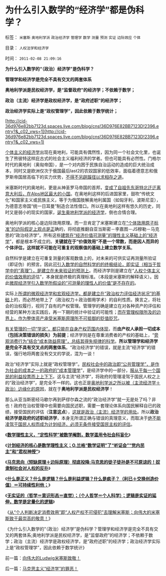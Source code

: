 # 为什么引入数学的“经济学”都是伪科学？

标签： `米塞斯` `奥地利学派` `政治经济学` `管理学` `数学` `测量` `预测` `实证` `边际效应` `个体` 

目录： `人权法学和经济学`

时间： `2011-02-08 21:09:16`

**为什么引入数学的“（政治）经济学”是伪科学？**

**管理学和经济学是完全不具有交叉的两套体系**

**奥地利学派是民权经济学，是“监督政府”的经济学；不依赖于数学；**

**政治（主流）经济学是政权经济学，是“政府述职”的经济学；**

**政治经济学实际上是“政权管理学”，因此依赖于数学统计；**

[http://cid-36d976e82bb7123d.spaces.live.com/blog/cns!36D976E82BB7123D!2396.entry?&_c02_vws=1](http://cid-36d976e82bb7123d.spaces.live.com/blog/cns!36D976E82BB7123D!2396.entry?&_c02_vws=1)

[个体主义的经济学](../../../2010/3/7/Individualism（个体价值）不宜混同个人主义.md)出现在奥地利，可能具有偶然性，因为同一个社会文化里，也诞生了熊彼特这样庇古式的社会主义福利经济的学者。但也可能具有必然性。门格尔时代的奥地利（奥匈帝国），是一个对内困于民族自治运动的造成的巨大统治成本，同时又是欧洲仅次于俄国最后last2的农奴国家的低效率，面临着德意志和俄罗斯帝国居高临下的实力优势，[不得不另辟蹊径以求相存之道](../../../2010/1/22/人权是最强大的国际贸易保护壁垒.md)。

米塞斯时代的奥地利，更是从神圣罗马帝国的首邦，[变成了自祖先东哥特北迁迁离意大利后，在Alps地区最大的小国](../../../2010/12/14/“神圣罗马帝国”的意大利高度繁荣.md)。在奥地利这样的后进国家里，鼓吹“传统文化”和国家主义或民族主义，等于为俄国肢解奥地利属国（如匈牙利，波斯尼亚），为德意志帝国“统一日耳曼”制造合法性借口。所以在奥地利这样有悠久的历史，同时又是弱小的现实的国家，[诞生奥地利学派的经济学](../../../2010/3/8/奥地利学派天生就是“边缘”经济学派.md)，倒也合情合理。

奥地利学派的核心是边际效用原理。而一旦肯定了米塞斯建立在[“个体效用原子标准”的边际假定上观点是正](../../../2009/10/22/奥地利学派和对象流程分析.md)确的，将彻底推翻自亚当斯密－李嘉图－JS穆勒－马克思的“政治经济学”。所有这些[建筑在“经济价值可测量”的理性主义基础上的“经济学](../../../2010/6/20/波普尔法则先验（transcendental）有歧义，其实指巫师法则.md)”，都是根本不成立的。**关键就在于“价值效用”不是一个常数，而是因人而异的个体评估，这样就不可能在可重复的观察值的基础上建立数学关系**。

自然科学是建立在可重复测量的客观数值上的，对未来的可供实证再测量所验证（即证伪）的预言。因此[可引入数学的自然科学的的终极结论，即实证（相当于哲学中的“真理”），是建立在未来验证的预测上](../../../2011/1/1/西方经济学的数学成就计划经济.md)。而经济学则是建立在“[人权个体主义的价值效用的评](../../../2010/1/21/人权是价值判断的原子单位.md)估”，本身就是终极的真理标准。（本段是米塞斯的解释语义）。因此[微观经济学引入数学所假设的“可测量的理性人的价值”是不存在的](../../../2009/12/24/理性人假设令“看得见的手”成为伪科学.md)。

实际上[所谓的微观经济学和宏观经济学，都是建立在“政治权力评估经济状况”的基础](../../../2009/12/24/什么是经济学？什么是经济学派？.md)上的，而必然地带上了（政治权力＋政治御用学术）的自利性质。换言之，将社会的治权履行，视同了自有的产权管理。管理学的确是建立在对各种资产的评估和经营的某种方法实践后，再一下期的统计中验证的可能性；[而在管理权限所及的边界上，作为整体资产承受米塞斯原理所不可抵御的贬值贬咒](../../../2011/1/4/米塞斯原理：管理不能令资产保值及委托理财；.md)。

[有关管理的一切“学说”，都只能在自身产权范围内体现](../../../2010/1/23/垄断和大企业和社会主义都没有前途.md)，而**由产权人承担一切成本（包括决策错误的损失）为前提**；经济学则是在尊重消费者的产权的基础上，“[旁观消费行为”结合“成本效益原理”，总结其得失规律的科学](../../../2010/1/15/进化论本质规律就是成本效益定律.md)。**所以管理学和经济学是完全不具有交叉点的两套体系**。“政治经济学”的错误，就是主流“经济学”的错误，强行地将两套没有交叉的学说，混为一谈！

政治“经济学”实际上就是“政权管理学”。[民权社会中的政治即“公共管理学”，是作为社会的成本之一的政府的“成本管理学](../../../2009/12/22/公共管理学假定：三权分立要说爱你不容易.md)”，是经济学中的一部分，[服从于每一个国民的利益投票而上上下下](../../../2010/8/6/私有制社会的逐级授权，公权和特权的形成，.md)。这与主流“经济学”，将政府的管理凌驾于国民人权之上的“政治经济学”，是完全不一样的。这也正是[奥地利学派之所以被（主流经济学＋政治）边缘化的原](../../../2010/1/21/奥地利学派，孤独的自由战士.md)因，就在于**奥地利学派是民权经济学**！

那么从亚当斯密经马歇尔再到萨缪尔森之流的“政治经济学”就一无是处了吗？非也！政府在治权管理中也需要向国民述职，需要一套理论体系向国民解释自已的政绩，接受国民的评估（**注意这点**），[这就是政治（主流）经济学的用处](../../../2009/12/27/政治经济学是科学吗？计划经济的GDP是什么？.md)。所以**政治经济学是政府的述职经济学**，本身无所谓正确与错误的真理意义，而取决于[绝不能凌驾于国民人权而成为计划经济，必须无条件接受国民主权的评估](../../../2011/1/7/国民主权原理和主权管理者；.md)。

《[**数学理性主义，“定性科学”被数学阉割，数学滥用令社会科盲化**](../../../2010/6/19/数学滥用令社会科盲化.md)》

《[**计划经济的核心是数学理性主义；O.兰格“数学证明”了“听证会”“党内民主”和“君权神授”**](../../../2011/2/3/计划经济内核数学理性主义，米塞斯“社会主义不可运作”和兰格.md)》

《[**马克思向（短缺原理＋边际原理）彻底投降;马克思的徒子徒孙是不可原谅的！奴隶制社会对人权的反扑**](../../../2011/2/3/马克思早就向（短缺原理＋边际原理）彻底投降了.md)》

《[**什么是正义？什么是逻辑？什么是利益逻辑？什么是疯子？（利已＋交换创造价值）＝可持续性利他；**](../../../2011/1/31/什么是正义？逻辑？和疯子！.md)》

《[**无实证的（哲学＝意识形态＝直觉）；（个人哲学＝个人科学）；逻辑是实证的延伸，数学是定量化的逻辑**](../../../2011/2/3/逻辑是实证的延伸方式，数学是定量化的逻辑.md)》

《[从“个人判断决定消费效用”即“人权产权不可侵犯”去理解米塞斯；向伟大的米塞斯致于最崇高的敬意！](../../../2011/2/7/向伟大的Ludwig米塞斯致敬！.md)》

《为什么引入数学的“（政治）经济学”是伪科学？管理学和经济学是完全不具有交叉的两套体系;奥地利学派是民权经济学，是“监督政府”的经济学；不依赖于数学；政治（主流）经济学是政权经济学，是“政府述职”的经济学；政治经济学实际上是“政权管理学”，因此依赖于数学统计》



前一篇：[向伟大的Ludwig米塞斯致敬！](../../../2011/2/7/向伟大的Ludwig米塞斯致敬！.md)

后一篇：[马克思主义“经济学”的罪恶！](../../../2011/2/8/马克思主义“经济学”的罪恶！.md)